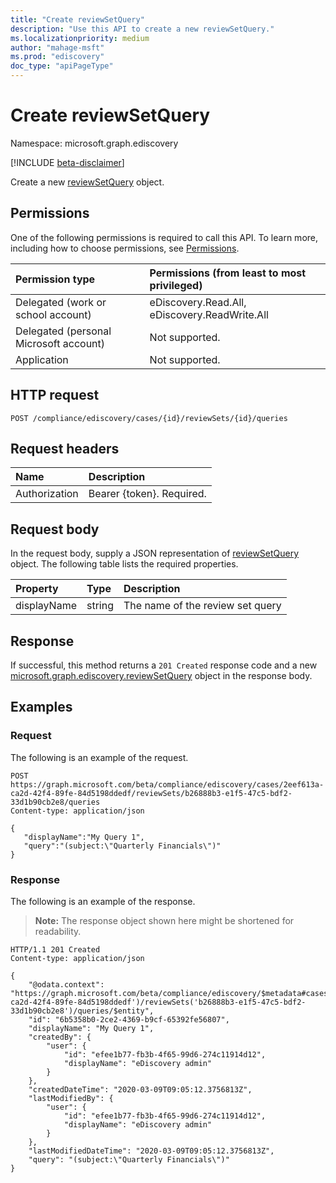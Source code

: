 ```yaml
---
title: "Create reviewSetQuery"
description: "Use this API to create a new reviewSetQuery."
ms.localizationpriority: medium
author: "mahage-msft"
ms.prod: "ediscovery"
doc_type: "apiPageType"
---
```


# Create reviewSetQuery

Namespace: microsoft.graph.ediscovery

[!INCLUDE [beta-disclaimer](../../includes/beta-disclaimer.md)]

Create a new [reviewSetQuery](../resources/ediscovery-reviewsetquery.md) object.

## Permissions

One of the following permissions is required to call this API. To learn more, including how to choose permissions, see [Permissions](/graph/permissions-reference).

|Permission type|Permissions (from least to most privileged)|
|:---|:---|
|Delegated (work or school account)|eDiscovery.Read.All, eDiscovery.ReadWrite.All|
|Delegated (personal Microsoft account)|Not supported.|
|Application|Not supported.|

## HTTP request

<!-- { "blockType": "ignored" } -->

```http
POST /compliance/ediscovery/cases/{id}/reviewSets/{id}/queries
```

## Request headers

| Name          | Description   |
|:--------------|:--------------|
| Authorization | Bearer {token}. Required. |

## Request body

In the request body, supply a JSON representation of [reviewSetQuery](../resources/ediscovery-reviewsetquery.md) object. The following table lists the required properties.

| Property     | Type        | Description |
|:-------------|:------------|:------------|
| displayName  | string      | The name of the review set query |

## Response

If successful, this method returns a `201 Created` response code and a new [microsoft.graph.ediscovery.reviewSetQuery](../resources/ediscovery-reviewsetquery.md) object in the response body.

## Examples

### Request

The following is an example of the request.

<!-- {
  "blockType": "request",
  "name": "post_reviewsetquery"
}-->

```http
POST https://graph.microsoft.com/beta/compliance/ediscovery/cases/2eef613a-ca2d-42f4-89fe-84d5198ddedf/reviewSets/b26888b3-e1f5-47c5-bdf2-33d1b90cb2e8/queries
Content-type: application/json

{
   "displayName":"My Query 1",
   "query":"(subject:\"Quarterly Financials\")"
}
```


### Response

The following is an example of the response.

> **Note:** The response object shown here might be shortened for readability.

<!-- {
  "blockType": "response",
  "truncated": true,
  "@odata.type": "microsoft.graph.ediscovery.reviewSetQuery"
} -->

```http
HTTP/1.1 201 Created
Content-type: application/json

{
    "@odata.context": "https://graph.microsoft.com/beta/compliance/ediscovery/$metadata#cases('2eef613a-ca2d-42f4-89fe-84d5198ddedf')/reviewSets('b26888b3-e1f5-47c5-bdf2-33d1b90cb2e8')/queries/$entity",
    "id": "6b5358b0-2ce2-4369-b9cf-65392fe56807",
    "displayName": "My Query 1",
    "createdBy": {
        "user": {
            "id": "efee1b77-fb3b-4f65-99d6-274c11914d12",
            "displayName": "eDiscovery admin"
        }
    },
    "createdDateTime": "2020-03-09T09:05:12.3756813Z",
    "lastModifiedBy": {
        "user": {
            "id": "efee1b77-fb3b-4f65-99d6-274c11914d12",
            "displayName": "eDiscovery admin"
        }
    },
    "lastModifiedDateTime": "2020-03-09T09:05:12.3756813Z",
    "query": "(subject:\"Quarterly Financials\")"
}
```

<!-- uuid: 16cd6b66-4b1a-43a1-adaf-3a886856ed98
2019-02-04 14:57:30 UTC -->
<!-- {
  "type": "#page.annotation",
  "description": "Create reviewSetQuery",
  "keywords": "",
  "section": "documentation",
  "tocPath": ""
}-->


